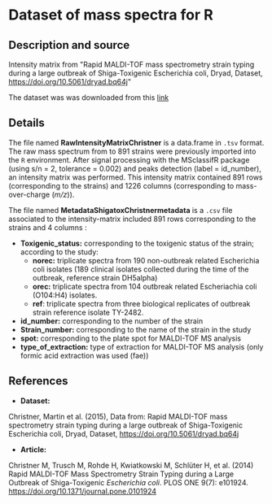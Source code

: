 # Dataset of mass spectra for R

## Description and source
Intensity matrix from "Rapid MALDI-TOF mass spectrometry strain typing during a large outbreak of Shiga-Toxigenic Escherichia coli, Dryad, Dataset, https://doi.org/10.5061/dryad.bq64j"

The dataset was was downloaded from this [link](https://datadryad.org/stash/dataset/doi:10.5061%2Fdryad.bq64j)

## Details
The file named **RawIntensityMatrixChristner**  is a data.frame in `.tsv` format. The raw mass spectrum  from to  891 strains were previously imported into the `R` environment. After signal processing with the MSclassifR package (using s/n = 2, tolerance = 0.002) and peaks detection (label = id_number), an intensity matrix was performed. This intensity matrix contained 891 rows (corresponding to the strains) and 1226 columns (corresponding to mass-over-charge (*m/z*)). 

The file named **MetadataShigatoxChristnermetadata** is a `.csv` file associated to the intensity-matrix included 891 rows corresponding to the strains and 4 columns :

- **Toxigenic_status:** corresponding to the toxigenic status of the strain; according to the study:
  - **norec:** triplicate spectra from 190 non-outbreak related Escherichia coli isolates (189 clinical isolates collected during the time of the outbreak, reference strain DH5alpha)
  - **orec:** triplicate spectra from 104 outbreak related Escheriachia coli (O104:H4) isolates.
  - **ref**: triplicate spectra from three biological replicates of outbreak strain reference isolate TY-2482.
- **id_number:** corresponding to the number of the strain
- **Strain_number:** corresponding to the name of the strain in the study
- **spot:** corresponding to the plate spot for MALDI-TOF MS analysis
- **type_of_extraction:** type of extraction for MALDI-TOF MS analysis (only formic acid extraction was used (fae))

## References
- **Dataset:**

Christner, Martin et al. (2015), Data from: Rapid MALDI-TOF mass  spectrometry strain typing during a large outbreak of Shiga-Toxigenic  Escherichia coli, Dryad, Dataset, https://doi.org/10.5061/dryad.bq64j

- **Article:**

Christner M, Trusch M, Rohde H, Kwiatkowski M, Schlüter H,   et al.   (2014)     Rapid MALDI-TOF Mass Spectrometry Strain Typing during a Large Outbreak of Shiga-Toxigenic *Escherichia coli*. PLOS ONE  9(7): e101924. https://doi.org/10.1371/journal.pone.0101924
